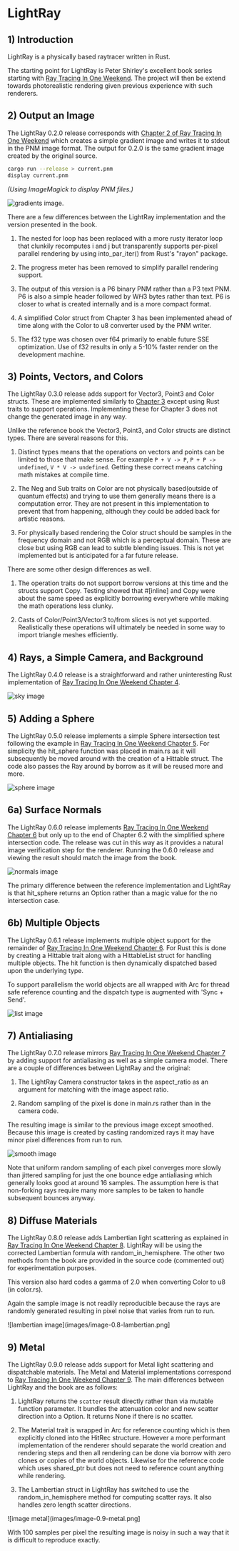 # LightRay


## 1) Introduction

LightRay is a physically based raytracer written in Rust.

The starting point for LightRay is Peter Shirley's excellent book series starting with [Ray Tracing In One Weekend](https://raytracing.github.io/books/RayTracingInOneWeekend.html).  The project will then be extend towards photorealistic rendering given previous experience with such renderers.


## 2) Output an Image

The LightRay 0.2.0 release corresponds with [Chapter 2 of Ray Tracing In One Weekend](https://raytracing.github.io/books/RayTracingInOneWeekend.html#outputanimage) which creates a simple gradient image and writes it to stdout in the PNM image format.  The output for 0.2.0 is the same gradient image created by the original source.

```bash
cargo run --release > current.pnm
display current.pnm
```
_(Using ImageMagick to display PNM files.)_

![gradients image](images/image-0.2-gradients.png).

There are a few differences between the LightRay implementation and the version presented in the book.

1) The nested for loop has been replaced with a more rusty iterator loop that clunkily recomputes i and j but transparently supports per-pixel parallel rendering by using into_par_iter() from Rust's "rayon" package.

2) The progress meter has been removed to simplify parallel rendering support.

3) The output of this version is a P6 binary PNM rather than a P3 text PNM.  P6 is also a simple header followed by W*H*3 bytes rather than text.  P6 is closer to what is created internally and is a more compact format.

4) A simplified Color struct from Chapter 3 has been implemented ahead of time along with the Color to u8 converter used by the PNM writer.

5) The f32 type was chosen over f64 primarily to enable future SSE optimization.  Use of f32 results in only a 5-10% faster render on the development machine.


## 3) Points, Vectors, and Colors

The LightRay 0.3.0 release adds support for Vector3, Point3 and Color structs.  These are implemented similarly to [Chapter 3](https://raytracing.github.io/books/RayTracingInOneWeekend.html#thevec3class) except using Rust traits to support operations.  Implementing these for Chapter 3 does not change the generated image in any way.

Unlike the reference book the Vector3, Point3, and Color structs are distinct types.  There are several reasons for this.

1) Distinct types means that the operations on vectors and points can be limited to those that make sense.  For example `P + V -> P`, `P + P -> undefined`, `V * V -> undefined`.  Getting these correct means catching math mistakes at compile time.

2) The Neg and Sub traits on Color are not physically based(outside of quantum effects) and trying to use them generally means there is a computation error.  They are not present in this implementation to prevent that from happening, although they could be added back for artistic reasons.

3) For physically based rendering the Color struct should be samples in the frequency domain and not RGB which is a perceptual domain.  These are close but using RGB can lead to subtle blending issues.  This is not yet implemented but is anticipated for a far future release.

There are some other design differences as well.

1) The operation traits do not support borrow versions at this time and the structs support Copy.  Testing showed that #[inline] and Copy were about the same speed as explicitly borrowing everywhere while making the math operations less clunky.

2) Casts of Color/Point3/Vector3 to/from slices is not yet supported.  Realistically these operations will ultimately be needed in some way to import triangle meshes efficiently.


## 4) Rays, a Simple Camera, and Background

The LightRay 0.4.0 release is a straightforward and rather uninteresting Rust implementation of [Ray Tracing In One Weekend Chapter 4](https://raytracing.github.io/books/RayTracingInOneWeekend.html#rays,asimplecamera,andbackground).

![sky image](images/image-0.4-sky.png)


## 5) Adding a Sphere

The LightRay 0.5.0 release implements a simple Sphere intersection test following the example in [Ray Tracing In One Weekend Chapter 5](https://raytracing.github.io/books/RayTracingInOneWeekend.html#addingasphere).  For simplicity the hit_sphere function was placed in main.rs as it will subsequently be moved around with the creation of a Hittable struct.  The code also passes the Ray around by borrow as it will be reused more and more.

![sphere image](images/image-0.5-sphere.png)


## 6a) Surface Normals

The LightRay 0.6.0 release implements [Ray Tracing In One Weekend Chapter 6]() but only up to the end of Chapter 6.2 with the simplified sphere intersection code.  The release was cut in this way as it provides a natural image verification step for the renderer.  Running the 0.6.0 release and viewing the result should match the image from the book.

![normals image](images/image-0.6-normals.png)

The primary difference between the reference implementation and LightRay is that hit_sphere returns an Option<f32> rather than a magic value for the no intersection case.


## 6b) Multiple Objects

The LightRay 0.6.1 release implements multiple object support for the remainder of [Ray Tracing In One Weekend Chapter 6](https://raytracing.github.io/books/RayTracingInOneWeekend.html#surfacenormalsandmultipleobjects).  For Rust this is done by creating a Hittable trait along with a HittableList struct for handling multiple objects.  The hit function is then dynamically dispatched based upon the underlying type.

To support parallelism the world objects are all wrapped with Arc for thread safe reference counting and the dispatch type is augmented with 'Sync + Send'.

![list image](images/image-0.6-list.png)


## 7) Antialiasing

The LightRay 0.7.0 release mirrors [Ray Tracing In One Weekend Chapter 7](https://raytracing.github.io/books/RayTracingInOneWeekend.html#antialiasing) by adding support for antialiasing as well as a simple camera model.  There are a couple of differences between LightRay and the original:

1) The LightRay Camera constructor takes in the aspect_ratio as an argument for matching with the image aspect ratio.

2) Random sampling of the pixel is done in main.rs rather than in the camera code.

The resulting image is similar to the previous image except smoothed.  Because this image is created by casting randomized rays it may have minor pixel differences from run to run.

![smooth image](images/image-0.7-smooth.png)

Note that uniform random sampling of each pixel converges more slowly than jittered sampling for just the one bounce edge antialiasing which generally looks good at around 16 samples.  The assumption here is that non-forking rays require many more samples to be taken to handle subsequent bounces anyway.


## 8) Diffuse Materials

The LightRay 0.8.0 release adds Lambertian light scattering as explained in [Ray Tracing In One Weekend Chapter 8](https://raytracing.github.io/books/RayTracingInOneWeekend.html#diffusematerials). LightRay will be using the corrected Lambertian formula with random_in_hemisphere.  The other two methods from the book are provided in the source code (commented out) for experimentation purposes.

This version also hard codes a gamma of 2.0 when converting Color to u8 (in color.rs).

Again the sample image is not readily reproducible because the rays are randomly generated resulting in pixel noise that varies from run to run.

![lambertian image](images/image-0.8-lambertian.png]


## 9) Metal

The LightRay 0.9.0 release adds support for Metal light scattering and dispatchable materials.  The Metal and Material implementations correspond to [Ray Tracing In One Weekend Chapter 9](https://raytracing.github.io/books/RayTracingInOneWeekend.html#metal).  The main differences between LightRay and the book are as follows:

1) LightRay returns the `scatter` result directly rather than via mutable function parameter.  It bundles the attenuation color and new scatter direction into a Option<tuple>.  It returns None if there is no scatter.

2) The Material trait is wrapped in Arc for reference counting which is then explicitly cloned into the HitRec structure.  However a more performant implementation of the renderer should separate the world creation and rendering steps and then all rendering can be done via borrow with zero clones or copies of the world objects.  Likewise for the reference code which uses shared_ptr but does not need to reference count anything while rendering.

3) The Lambertian struct in LightRay has switched to use the random_in_hemisphere method for computing scatter rays.  It also handles zero length scatter directions.

![image metal](images/image-0.9-metal.png]

With 100 samples per pixel the resulting image is noisy in such a way that it is difficult to reproduce exactly.
